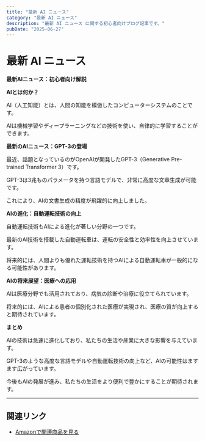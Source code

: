 ```yaml
---
title: "最新 AI ニュース"
category: "最新 AI ニュース"
description: "最新 AI ニュース に関する初心者向けブログ記事です。"
pubDate: "2025-06-27"
---
```


# 最新 AI ニュース

**最新AIニュース：初心者向け解説**

**AIとは何か？**

AI（人工知能）とは、人間の知能を模倣したコンピューターシステムのことです。

AIは機械学習やディープラーニングなどの技術を使い、自律的に学習することができます。



**最新のAIニュース：GPT-3の登場**

最近、話題となっているのがOpenAIが開発したGPT-3（Generative Pre-trained Transformer 3）です。

GPT-3は3兆ものパラメータを持つ言語モデルで、非常に高度な文章生成が可能です。

これにより、AIの文書生成の精度が飛躍的に向上しました。



**AIの進化：自動運転技術の向上**

自動運転技術もAIによる進化が著しい分野の一つです。

最新のAI技術を搭載した自動運転車は、運転の安全性と効率性を向上させています。

将来的には、人間よりも優れた運転技術を持つAIによる自動運転車が一般的になる可能性があります。



**AIの将来展望：医療への応用**

AIは医療分野でも活用されており、病気の診断や治療に役立てられています。

将来的には、AIによる患者の個別化された医療が実現され、医療の質が向上すると期待されています。



**まとめ**

AIの技術は急速に進化しており、私たちの生活や産業に大きな影響を与えています。

GPT-3のような高度な言語モデルや自動運転技術の向上など、AIの可能性はますます広がっています。

今後もAIの発展が進み、私たちの生活をより便利で豊かにすることが期待されます。



---

## 関連リンク

- [Amazonで関連商品を見る](https://www.amazon.co.jp/s?k=%E6%9C%80%E6%96%B0+AI+%E3%83%8B%E3%83%A5%E3%83%BC%E3%82%B9&tag=autowritehubai-22)
